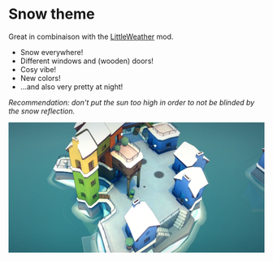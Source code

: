 # Snow theme

Great in combinaison with the [LittleWeather](https://github.com/DigitalzombieTLD/TownscaperLittleWeather) mod. 

* Snow everywhere!
* Different windows and (wooden) doors!
* Cosy vibe!
* New colors! 
* ...and also very pretty at night!


_Recommendation: don't put the sun too high in order to not be blinded by the snow reflection._


![Preview image](Preview.png)